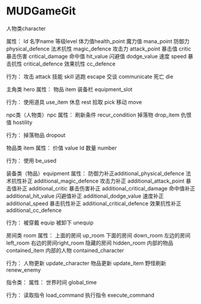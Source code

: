 # MUDGameGit
人物类character

属性：
Id
名字name
等级level
体力值health_point
魔力值 mana_point
防御力physical_defence
法术抗性 magic_defence
攻击力	attack_point
暴击值 critic
暴击伤害 critical_damage
命中值 hit_value
闪避值 dodge_value
速度 speed
暴击抗性 critical_defence
效果抗性 cc_defence

行为：
攻击 attack
技能 skill
逃跑 escape
交谈 communicate
死亡 die

主角类 hero
属性：
物品 item
装备栏 equipment_slot

行为：
使用道具 use_item
休息 rest
拾取 pick
移动 move

npc类（人物类）npc
属性：
刷新条件 recur_condition
掉落物 drop_item
仇恨值 hostility

行为：
掉落物品 dropout

物品类 item
属性：
价值 value
Id
数量 number

行为：
使用 be_used


装备类（物品）equipment
属性：
防御力补正additional_physical_defence
法术抗性补正 additional_magic_defence
攻击力补正	additional_attack_point
暴击值补正 additional_critic
暴击伤害补正 additional_critical_damage
命中值补正 additional_hit_value
闪避值补正 additional_dodge_value
速度补正 additional_speed
暴击抗性补正 additional_critical_defence
效果抗性补正 additional_cc_defence

行为：
被穿戴 equip
被卸下 unequip

房间类 room
属性：
上面的房间 up_room
下面的房间 down_room
左边的房间 left_room
右边的房间right_room
隐藏的房间 hidden_room
内部的物品 contained_item
内部的人物 contained_character

行为：
人物更新 update_character
物品更新 update_item
野怪刷新 renew_enemy

指令类：
属性：
世界时间 global_time

行为：
读取指令 load_command
执行指令 execute_command
